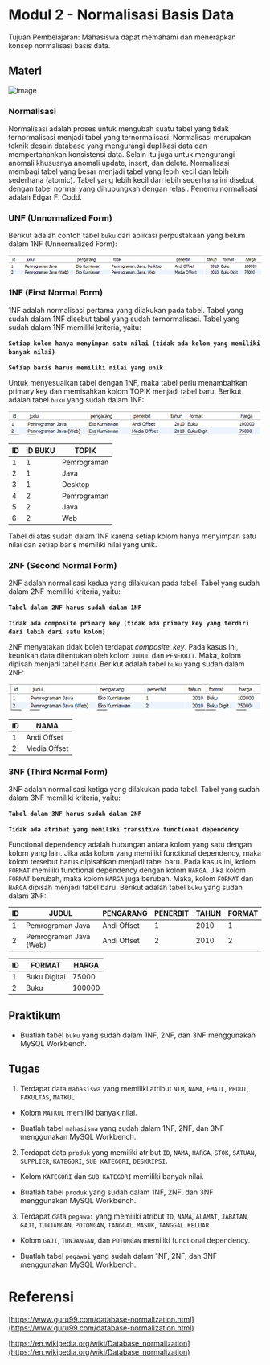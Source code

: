 # Modul 2 - Normalisasi Basis Data

Tujuan Pembelajaran: Mahasiswa dapat memahami dan menerapkan konsep normalisasi basis data.

## Materi

![image](https://149348513.v2.pressablecdn.com/wp-content/uploads/2011/01/brain.png)

### Normalisasi

Normalisasi adalah proses untuk mengubah suatu tabel yang tidak ternormalisasi menjadi tabel yang ternormalisasi. Normalisasi merupakan teknik desain database yang mengurangi duplikasi data dan mempertahankan konsistensi data. Selain itu juga untuk mengurangi anomali khususnya anomali update, insert, dan delete. Normalisasi membagi tabel yang besar menjadi tabel yang lebih kecil dan lebih sederhana (atomic). Tabel yang lebih kecil dan lebih sederhana ini disebut dengan tabel normal yang dihubungkan dengan relasi. Penemu normalisasi adalah Edgar F. Codd.

### UNF (Unnormalized Form)

Berikut adalah contoh tabel `buku` dari aplikasi perpustakaan yang belum dalam 1NF (Unnormalized Form):

![image](/images/2-1.png)

### 1NF (First Normal Form)

1NF adalah normalisasi pertama yang dilakukan pada tabel. Tabel yang sudah dalam 1NF disebut tabel yang sudah ternormalisasi. Tabel yang sudah dalam 1NF memiliki kriteria, yaitu:

  __```Setiap kolom hanya menyimpan satu nilai (tidak ada kolom yang memiliki banyak nilai)```__

  __```Setiap baris harus memiliki nilai yang unik```__

Untuk menyesuaikan tabel dengan 1NF, maka tabel perlu menambahkan primary key dan memisahkan kolom TOPIK menjadi tabel baru. Berikut adalah tabel `buku` yang sudah dalam 1NF:

![image](/images/2-2.png)

| ID | ID BUKU | TOPIK
| --- | --- | --- |
| 1 | 1 | Pemrograman |
| 2 | 1 | Java |
| 3 | 1 | Desktop |
| 4 | 2 | Pemrograman |
| 5 | 2 | Java |
| 6 | 2 | Web |

Tabel di atas sudah dalam 1NF karena setiap kolom hanya menyimpan satu nilai dan setiap baris memiliki nilai yang unik.

### 2NF (Second Normal Form)

2NF adalah normalisasi kedua yang dilakukan pada tabel. Tabel yang sudah dalam 2NF memiliki kriteria, yaitu:

  __```Tabel dalam 2NF harus sudah dalam 1NF```__

  __```Tidak ada composite primary key (tidak ada primary key yang terdiri dari lebih dari satu kolom)```__

2NF menyatakan tidak boleh terdapat _composite_key_. Pada kasus ini, keunikan data ditentukan oleh kolom `JUDUL` dan `PENERBIT`. Maka, kolom dipisah menjadi tabel baru. Berikut adalah tabel `buku` yang sudah dalam 2NF:

![image](/images/2-3.png)

| ID | NAMA
| --- | --- |
| 1 | Andi Offset |
| 2 | Media Offset |

### 3NF (Third Normal Form)

3NF adalah normalisasi ketiga yang dilakukan pada tabel. Tabel yang sudah dalam 3NF memiliki kriteria, yaitu:

  __```Tabel dalam 3NF harus sudah dalam 2NF```__

  __```Tidak ada atribut yang memiliki transitive functional dependency```__

Functional dependency adalah hubungan antara kolom yang satu dengan kolom yang lain. Jika ada kolom yang memiliki functional dependency, maka kolom tersebut harus dipisahkan menjadi tabel baru. Pada kasus ini, kolom `FORMAT` memiliki functional dependency dengan kolom `HARGA`. Jika kolom `FORMAT` berubah, maka kolom `HARGA` juga berubah. Maka, kolom `FORMAT` dan `HARGA` dipisah menjadi tabel baru. Berikut adalah tabel `buku` yang sudah dalam 3NF:

ID | JUDUL | PENGARANG | PENERBIT | TAHUN | FORMAT
--- | --- | --- | --- | --- | ---
1 | Pemrograman Java | Andi Offset | 1 | 2010 | 1
2 | Pemrograman Java (Web) | Andi Offset | 2 | 2010 | 2

| ID | FORMAT | HARGA
| --- | --- | --- |
| 1 | Buku Digital | 75000 |
| 2 | Buku | 100000 |



## Praktikum

- Buatlah tabel `buku` yang sudah dalam 1NF, 2NF, dan 3NF menggunakan MySQL Workbench.

## Tugas

1. Terdapat data `mahasiswa` yang memiliki atribut `NIM`, `NAMA`, `EMAIL`, `PRODI`, `FAKULTAS`, `MATKUL`. 
  - Kolom `MATKUL` memiliki banyak nilai.

  - Buatlah tabel `mahasiswa` yang sudah dalam 1NF, 2NF, dan 3NF menggunakan MySQL Workbench.

2. Terdapat data `produk` yang memiliki atribut `ID`, `NAMA`, `HARGA`, `STOK`, `SATUAN`, `SUPPLIER`, `KATEGORI`, `SUB KATEGORI`, `DESKRIPSI`. 
  - Kolom `KATEGORI` dan `SUB KATEGORI` memiliki banyak nilai.

  - Buatlah tabel `produk` yang sudah dalam 1NF, 2NF, dan 3NF menggunakan MySQL Workbench.

3. Terdapat data `pegawai` yang memiliki atribut `ID`, `NAMA`, `ALAMAT`, `JABATAN`, `GAJI`, `TUNJANGAN`, `POTONGAN`, `TANGGAL MASUK`, `TANGGAL KELUAR`. 
  - Kolom `GAJI`, `TUNJANGAN`, dan `POTONGAN` memiliki functional dependency.

  - Buatlah tabel `pegawai` yang sudah dalam 1NF, 2NF, dan 3NF menggunakan MySQL Workbench.

# Referensi

[https://www.guru99.com/database-normalization.html](https://www.guru99.com/database-normalization.html)

[https://en.wikipedia.org/wiki/Database_normalization](https://en.wikipedia.org/wiki/Database_normalization)












